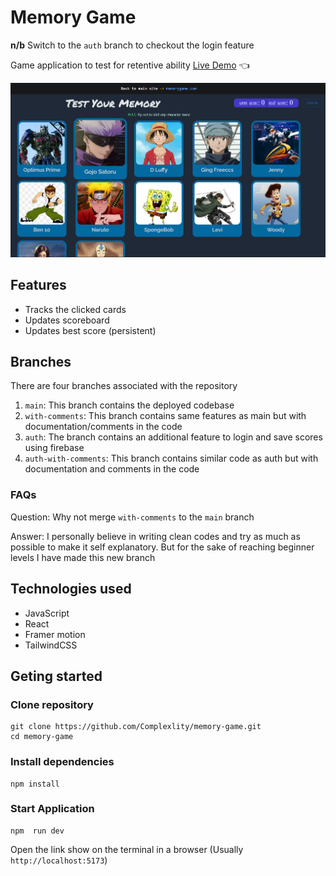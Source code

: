 # Memory Game

**n/b** Switch to the `auth` branch to checkout the login feature

Game application to test for retentive ability
[Live Demo](https://complexlity-memory-game.netlify.app/) :point_left:

![Memory Game](/src/assets/readme-img.png)

## Features

- Tracks the clicked cards
- Updates scoreboard
- Updates best score (persistent)

## Branches

There are four branches associated with the repository

1. `main`: This branch contains the deployed codebase
2. `with-comments`: This branch contains same features as main but with documentation/comments in the code
3. `auth`: The branch contains an additional feature to login and save scores using firebase
4. `auth-with-comments`: This branch contains similar code as auth but with documentation and comments in the code

### FAQs

Question: Why not merge `with-comments` to the `main` branch

Answer: I personally believe in writing clean codes and try as much as possible to make it self explanatory. But for the sake of reaching beginner levels I have made this new branch

## Technologies used

- JavaScript
- React
- Framer motion
- TailwindCSS

## Geting started

### Clone repository

```
git clone https://github.com/Complexlity/memory-game.git
cd memory-game
```

### Install dependencies

```
npm install
```

### Start Application

```
npm  run dev
```

Open the link show on the terminal in a browser (Usually `http://localhost:5173`)
